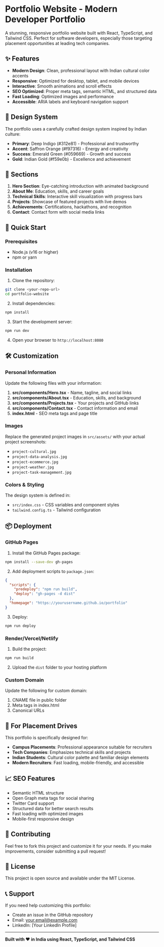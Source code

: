 # Portfolio Website - Modern Developer Portfolio

A stunning, responsive portfolio website built with React, TypeScript, and Tailwind CSS. Perfect for software developers, especially those targeting placement opportunities at leading tech companies.

## ✨ Features

- **Modern Design**: Clean, professional layout with Indian cultural color accents
- **Responsive**: Optimized for desktop, tablet, and mobile devices
- **Interactive**: Smooth animations and scroll effects
- **SEO Optimized**: Proper meta tags, semantic HTML, and structured data
- **Fast Loading**: Optimized images and performance
- **Accessible**: ARIA labels and keyboard navigation support

## 🎨 Design System

The portfolio uses a carefully crafted design system inspired by Indian culture:

- **Primary**: Deep Indigo (#312e81) - Professional and trustworthy
- **Accent**: Saffron Orange (#f97316) - Energy and creativity  
- **Success**: Emerald Green (#059669) - Growth and success
- **Gold**: Indian Gold (#f59e0b) - Excellence and achievement

## 📱 Sections

1. **Hero Section**: Eye-catching introduction with animated background
2. **About Me**: Education, skills, and career goals
3. **Technical Skills**: Interactive skill visualization with progress bars
4. **Projects**: Showcase of featured projects with live demos
5. **Achievements**: Certifications, hackathons, and recognition
6. **Contact**: Contact form with social media links

## 🚀 Quick Start

### Prerequisites
- Node.js (v16 or higher)
- npm or yarn

### Installation

1. Clone the repository:
```bash
git clone <your-repo-url>
cd portfolio-website
```

2. Install dependencies:
```bash
npm install
```

3. Start the development server:
```bash
npm run dev
```

4. Open your browser to `http://localhost:8080`

## 🛠️ Customization

### Personal Information

Update the following files with your information:

1. **src/components/Hero.tsx** - Name, tagline, and social links
2. **src/components/About.tsx** - Education, skills, and background
3. **src/components/Projects.tsx** - Your projects and GitHub links
4. **src/components/Contact.tsx** - Contact information and email
5. **index.html** - SEO meta tags and page title

### Images

Replace the generated project images in `src/assets/` with your actual project screenshots:
- `project-cultural.jpg`
- `project-data-analysis.jpg`
- `project-ecommerce.jpg`
- `project-weather.jpg` 
- `project-task-management.jpg`

### Colors & Styling

The design system is defined in:
- `src/index.css` - CSS variables and component styles
- `tailwind.config.ts` - Tailwind configuration

## 📦 Deployment

### GitHub Pages

1. Install the GitHub Pages package:
```bash
npm install --save-dev gh-pages
```

2. Add deployment scripts to `package.json`:
```json
{
  "scripts": {
    "predeploy": "npm run build",
    "deploy": "gh-pages -d dist"
  },
  "homepage": "https://yourusername.github.io/portfolio"
}
```

3. Deploy:
```bash
npm run deploy
```

### Render/Vercel/Netlify

1. Build the project:
```bash
npm run build
```

2. Upload the `dist` folder to your hosting platform

### Custom Domain

Update the following for custom domain:
1. CNAME file in public folder
2. Meta tags in index.html
3. Canonical URLs

## 🎯 For Placement Drives

This portfolio is specifically designed for:
- **Campus Placements**: Professional appearance suitable for recruiters
- **Tech Companies**: Emphasizes technical skills and projects
- **Indian Students**: Cultural color palette and familiar design elements
- **Modern Recruiters**: Fast loading, mobile-friendly, and accessible

## 📈 SEO Features

- Semantic HTML structure
- Open Graph meta tags for social sharing
- Twitter Card support
- Structured data for better search results
- Fast loading with optimized images
- Mobile-first responsive design

## 🤝 Contributing

Feel free to fork this project and customize it for your needs. If you make improvements, consider submitting a pull request!

## 📄 License

This project is open source and available under the MIT License.

## 📞 Support

If you need help customizing this portfolio:
- Create an issue in the GitHub repository
- Email: your.email@example.com
- LinkedIn: [Your LinkedIn Profile]

---

**Built with ❤️ in India using React, TypeScript, and Tailwind CSS**